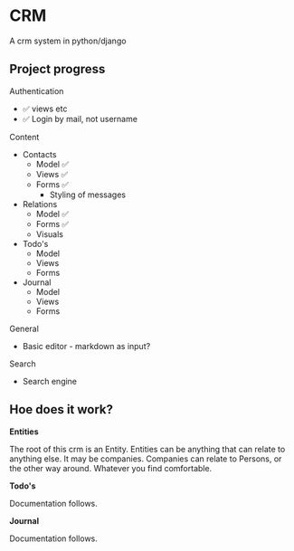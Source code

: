 CRM
===

A crm system in python/django

Project progress
---

Authentication

* ✅ views etc
* ✅ Login by mail, not username

Content

* Contacts
  * Model ✅
  * Views ✅
  * Forms ✅
    * Styling of messages
* Relations
  * Model ✅
  * Forms ✅
  * Visuals
* Todo's
  * Model
  * Views
  * Forms
* Journal
  * Model
  * Views
  * Forms

General

* Basic editor - markdown as input?

Search

* Search engine

Hoe does it work?
---

**Entities**

The root of this crm is an Entity. Entities can be anything that can relate to
anything else. It may be companies. Companies can relate to Persons, or the
other way around. Whatever you find comfortable.

**Todo's**

Documentation follows.

**Journal**

Documentation follows.